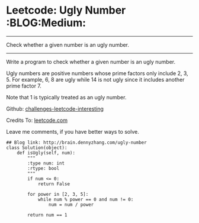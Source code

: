 # Leetcode: Ugly Number     :BLOG:Medium:


---

Check whether a given number is an ugly number.  

---

Write a program to check whether a given number is an ugly number.  

Ugly numbers are positive numbers whose prime factors only include 2, 3, 5. For example, 6, 8 are ugly while 14 is not ugly since it includes another prime factor 7.  

Note that 1 is typically treated as an ugly number.  

Github: [challenges-leetcode-interesting](https://github.com/DennyZhang/challenges-leetcode-interesting/tree/master/ugly-number)  

Credits To: [leetcode.com](https://leetcode.com/problems/ugly-number/description/)  

Leave me comments, if you have better ways to solve.  

    ## Blog link: http://brain.dennyzhang.com/ugly-number
    class Solution(object):
        def isUgly(self, num):
            """
            :type num: int
            :rtype: bool
            """
            if num <= 0:
                return False
    
            for power in [2, 3, 5]:
                while num % power == 0 and num != 0:
                    num = num / power
    
            return num == 1